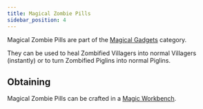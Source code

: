 ```yaml
---
title: Magical Zombie Pills
sidebar_position: 4
---
```


Magical Zombie Pills are part of the [Magical Gadgets](Magical-Gadgets) category.

They can be used to heal Zombified Villagers into normal Villagers (instantly) or to turn Zombified Piglins into normal Piglins.

## Obtaining

Magical Zombie Pills can be crafted in a [Magic Workbench](Magic-Workbench).

